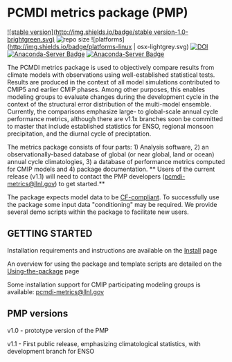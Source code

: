 PCMDI metrics package (PMP)
======
[![stable version](http://img.shields.io/badge/stable version-1.0-brightgreen.svg)](https://github.com/PCMDI/pcmdi_metrics/releases/tag/1.0)
![repo size](https://reposs.herokuapp.com/?path=PCMDI/pcmdi_metrics)
![platforms](http://img.shields.io/badge/platforms-linux | osx-lightgrey.svg)
[![DOI](http://img.shields.io/badge/DOI-10.5281/zenodo.13952-orange.svg)](http://doi.org/10.5281/zenodo.13952)
[![Anaconda-Server
Badge](https://anaconda.org/pcmdi/pcmdi_metrics/badges/installer/conda.svg)](https://conda.anaconda.org/pcmdi)
[![Anaconda-Server
Badge](https://anaconda.org/pcmdi/pcmdi_metrics/badges/downloads.svg)](https://anaconda.org/pcmdi/pcmdi_metrics)


The PCMDI metrics package is used to objectively compare results from climate models with observations using well-established statistical tests. Results are produced in the context of all model simulations contributed to CMIP5 and earlier CMIP phases.  Among other purposes, this enables modeling groups to evaluate changes during the development cycle in the context of the structural error distribution of the multi-model ensemble. Currently, the comparisons emphasize large- to global-scale annual cycle performance metrics, although there are v1.1x branches soon be committed to master that include established statistics for ENSO, regional monsoon precipitation, and the diurnal cycle of preciptation.

The metrics package consists of four parts: 1) Analysis software, 2) an observationally-based database of global (or near global, land or ocean) annual cycle climatologies, 3) a database of performance metrics computed for CMIP models and 4) package documentation.  ** Users of the current release (v1.1) will need to contact the PMP developers (pcmdi-metrics@llnl.gov) to get started.**

The package expects model data to be [CF-compliant](http://cfconventions.org/). To successfully use the package some input data "conditioning" may be required. We provide several demo scripts within the package to facilitate new users.

GETTING STARTED
----------------

Installation requirements and instructions are available on the [Install](https://github.com/PCMDI/pcmdi_metrics/wiki/Install) page

An overview for using the package and template scripts are detailed on the [Using-the-package](https://github.com/PCMDI/pcmdi_metrics/wiki/Using-the-package) page

Some installation support for CMIP participating modeling groups is available: pcmdi-metrics@llnl.gov


PMP versions
------------

v1.0 - prototype version of the PMP

v1.1 - First public release, emphasizing climatological statistics, with development branch for ENSO





